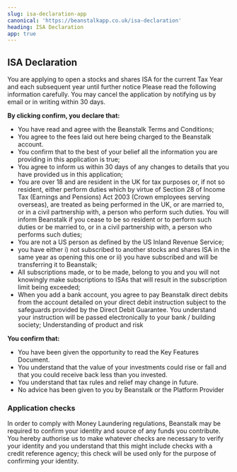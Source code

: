 ```yaml
---
slug: isa-declaration-app
canonical: 'https://beanstalkapp.co.uk/isa-declaration'
heading: ISA Declaration
app: true
---
```



## ISA Declaration

You are applying to open a stocks and shares ISA for the current Tax Year and each subsequent year until further notice Please read the following information carefully. You may cancel the application by notifying us by email or in writing within 30 days.

**By clicking confirm, you declare that:**

* You have read and agree with the Beanstalk Terms and Conditions;
* You agree to the fees laid out here being charged to the Beanstalk account.
* You confirm that to the best of your belief all the information you are providing in this application is true;
* You agree to inform us within 30 days of any changes to details that you have provided us in this application;
* You are over 18 and are resident in the UK for tax purposes or, if not so resident, either perform duties which by virtue of Section 28 of Income Tax (Earnings and Pensions) Act 2003 (Crown employees serving overseas), are treated as being performed in the UK, or are married to, or in a civil partnership with, a person who perform such duties. You will inform Beanstalk if you cease to be so resident or to perform such duties or be married to, or in a civil partnership with, a person who performs such duties;
* You are not a US person as defined by the US Inland Revenue Service;
* you have either i) not subscribed to another stocks and shares ISA in the same year as opening this one or ii) you have subscribed and will be transferring it to Beanstalk;
* All subscriptions made, or to be made, belong to you and you will not knowingly make subscriptions to ISAs that will result in the subscription limit being exceeded; 
* When you add a bank account, you agree to pay Beanstalk direct debits from the account detailed on your direct debit instruction subject to the safeguards provided by the Direct Debit Guarantee. You understand your instruction will be passed electronically to your bank / building society;
Understanding of product and risk

**You confirm that:**
* You have been given the opportunity to read the Key Features Document.
* You understand that the value of your investments could rise or fall and that you could receive back less than you invested.
* You understand that tax rules and relief may change in future.
* No advice has been given to you by Beanstalk or the Platform Provider

### Application checks

In order to comply with Money Laundering regulations, Beanstalk may be required to confirm your identity and source of any funds you contribute. 
You hereby authorise us to make whatever checks are necessary to verify your identity and you understand that this might include checks with a credit reference agency; this check will be used only for the purpose of confirming your identity. 
